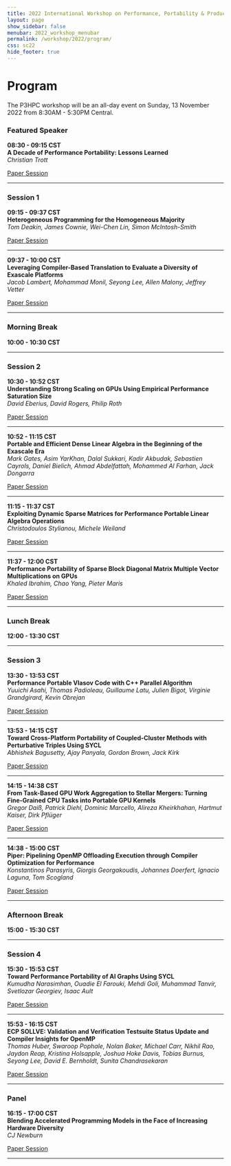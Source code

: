 ```yaml
---
title: 2022 International Workshop on Performance, Portability & Productivity in HPC
layout: page
show_sidebar: false
menubar: 2022_workshop_menubar
permalink: /workshop/2022/program/
css: sc22
hide_footer: true
---
```


# Program

The P3HPC workshop will be an all-day event on Sunday, 13 November 2022 from 8:30AM - 5:30PM Central.

### Featured Speaker

<p>
<b>08:30 - 09:15 CST</b><br />
<b>A Decade of Performance Portability: Lessons Learned</b><br />
<i>Christian Trott</i><br />
<div class="buttons">
<a class="button is-primary" href="" disabled>
<span class="icon is-small">
<i class="fas fa-file-alt"></i>
</span>
<span>Paper</span>
</a>
<a class="button is-primary" href="https://sc22.supercomputing.org/?post_type=page&p=3479&id=misc197&sess=sess428">
<span class="icon is-small">
<i class="fas fa-chalkboard-teacher"></i>
</span>
<span>Session</span>
</a>
</div>
</p>


<hr>

### Session 1

<p>
<b>09:15 - 09:37 CST</b><br />
<b>Heterogeneous Programming for the Homogeneous Majority</b><br />
<i>Tom Deakin, James Cownie, Wei-Chen Lin, Simon McIntosh-Smith</i><br />
<div class="buttons">
<a class="button is-primary" href="" disabled>
<span class="icon is-small">
<i class="fas fa-file-alt"></i>
</span>
<span>Paper</span>
</a>
<a class="button is-primary" href="https://sc22.supercomputing.org/?post_type=page&p=3479&id=ws_p3hpc105&sess=sess428">
<span class="icon is-small">
<i class="fas fa-chalkboard-teacher"></i>
</span>
<span>Session</span>
</a>
</div>
</p>


<hr>


<p>
<b>09:37 - 10:00 CST</b><br />
<b>Leveraging Compiler-Based Translation to Evaluate a Diversity of Exascale Platforms</b><br />
<i>Jacob Lambert, Mohammad Monil, Seyong Lee, Allen Malony, Jeffrey Vetter</i><br />
<div class="buttons">
<a class="button is-primary" href="" disabled>
<span class="icon is-small">
<i class="fas fa-file-alt"></i>
</span>
<span>Paper</span>
</a>
<a class="button is-primary" href="https://sc22.supercomputing.org/?post_type=page&p=3479&id=ws_p3hpc126&sess=sess428">
<span class="icon is-small">
<i class="fas fa-chalkboard-teacher"></i>
</span>
<span>Session</span>
</a>
</div>
</p>


<hr>

### Morning Break

**10:00 - 10:30 CST**

<hr>

### Session 2

<p>
<b>10:30 - 10:52 CST</b><br />
<b>Understanding Strong Scaling on GPUs Using Empirical Performance Saturation Size</b><br />
<i>David Eberius, David Rogers, Philip Roth</i><br />
<div class="buttons">
<a class="button is-primary" href="" disabled>
<span class="icon is-small">
<i class="fas fa-file-alt"></i>
</span>
<span>Paper</span>
</a>
<a class="button is-primary" href="https://sc22.supercomputing.org/?post_type=page&p=3479&id=ws_p3hpc121&sess=sess428">
<span class="icon is-small">
<i class="fas fa-chalkboard-teacher"></i>
</span>
<span>Session</span>
</a>
</div>
</p>


<hr>


<p>
<b>10:52 - 11:15 CST</b><br />
<b>Portable and Efficient Dense Linear Algebra in the Beginning of the Exascale Era</b><br />
<i>Mark Gates, Asim YarKhan, Dalal Sukkari, Kadir Akbudak, Sebastien Cayrols, Daniel Bielich, Ahmad Abdelfattah, Mohammed Al Farhan, Jack Dongarra</i><br />
<div class="buttons">
<a class="button is-primary" href="" disabled>
<span class="icon is-small">
<i class="fas fa-file-alt"></i>
</span>
<span>Paper</span>
</a>
<a class="button is-primary" href="https://sc22.supercomputing.org/?post_type=page&p=3479&id=ws_p3hpc116&sess=sess428">
<span class="icon is-small">
<i class="fas fa-chalkboard-teacher"></i>
</span>
<span>Session</span>
</a>
</div>
</p>


<hr>


<p>
<b>11:15 - 11:37 CST</b><br />
<b>Exploiting Dynamic Sparse Matrices for Performance Portable Linear Algebra Operations</b><br />
<i>Christodoulos Stylianou, Michele Weiland</i><br />
<div class="buttons">
<a class="button is-primary" href="" disabled>
<span class="icon is-small">
<i class="fas fa-file-alt"></i>
</span>
<span>Paper</span>
</a>
<a class="button is-primary" href="https://sc22.supercomputing.org/?post_type=page&p=3479&id=ws_p3hpc113&sess=sess428">
<span class="icon is-small">
<i class="fas fa-chalkboard-teacher"></i>
</span>
<span>Session</span>
</a>
</div>
</p>


<hr>


<p>
<b>11:37 - 12:00 CST</b><br />
<b>Performance Portability of Sparse Block Diagonal Matrix Multiple Vector Multiplications on GPUs</b><br />
<i>Khaled Ibrahim, Chao Yang, Pieter Maris</i><br />
<div class="buttons">
<a class="button is-primary" href="" disabled>
<span class="icon is-small">
<i class="fas fa-file-alt"></i>
</span>
<span>Paper</span>
</a>
<a class="button is-primary" href="https://sc22.supercomputing.org/?post_type=page&p=3479&id=ws_p3hpc109&sess=sess428">
<span class="icon is-small">
<i class="fas fa-chalkboard-teacher"></i>
</span>
<span>Session</span>
</a>
</div>
</p>


<hr>

### Lunch Break

**12:00 - 13:30 CST**

<hr>

### Session 3

<p>
<b>13:30 - 13:53 CST</b><br />
<b>Performance Portable Vlasov Code with C++ Parallel Algorithm</b><br />
<i>Yuuichi Asahi, Thomas Padioleau, Guillaume Latu, Julien Bigot, Virginie Grandgirard, Kevin Obrejan</i><br />
<div class="buttons">
<a class="button is-primary" href="" disabled>
<span class="icon is-small">
<i class="fas fa-file-alt"></i>
</span>
<span>Paper</span>
</a>
<a class="button is-primary" href="https://sc22.supercomputing.org/?post_type=page&p=3479&id=ws_p3hpc111&sess=sess428">
<span class="icon is-small">
<i class="fas fa-chalkboard-teacher"></i>
</span>
<span>Session</span>
</a>
</div>
</p>


<hr>


<p>
<b>13:53 - 14:15 CST</b><br />
<b>Toward Cross-Platform Portability of Coupled-Cluster Methods with Perturbative Triples Using SYCL</b><br />
<i>Abhishek Bagusetty, Ajay Panyala, Gordon Brown, Jack Kirk</i><br />
<div class="buttons">
<a class="button is-primary" href="" disabled>
<span class="icon is-small">
<i class="fas fa-file-alt"></i>
</span>
<span>Paper</span>
</a>
<a class="button is-primary" href="https://sc22.supercomputing.org/?post_type=page&p=3479&id=ws_p3hpc122&sess=sess428">
<span class="icon is-small">
<i class="fas fa-chalkboard-teacher"></i>
</span>
<span>Session</span>
</a>
</div>
</p>


<hr>


<p>
<b>14:15 - 14:38 CST</b><br />
<b>From Task-Based GPU Work Aggregation to Stellar Mergers: Turning Fine-Grained CPU Tasks into Portable GPU Kernels</b><br />
<i>Gregor Daiß, Patrick Diehl, Dominic Marcello, Alireza Kheirkhahan, Hartmut Kaiser, Dirk Pflüger</i><br />
<div class="buttons">
<a class="button is-primary" href="" disabled>
<span class="icon is-small">
<i class="fas fa-file-alt"></i>
</span>
<span>Paper</span>
</a>
<a class="button is-primary" href="https://sc22.supercomputing.org/?post_type=page&p=3479&id=ws_p3hpc115&sess=sess428">
<span class="icon is-small">
<i class="fas fa-chalkboard-teacher"></i>
</span>
<span>Session</span>
</a>
</div>
</p>


<hr>


<p>
<b>14:38 - 15:00 CST</b><br />
<b>Piper: Pipelining OpenMP Offloading Execution through Compiler Optimization for Performance</b><br />
<i>Konstantinos Parasyris, Giorgis Georgakoudis, Johannes Doerfert, Ignacio Laguna, Tom Scogland</i><br />
<div class="buttons">
<a class="button is-primary" href="" disabled>
<span class="icon is-small">
<i class="fas fa-file-alt"></i>
</span>
<span>Paper</span>
</a>
<a class="button is-primary" href="https://sc22.supercomputing.org/?post_type=page&p=3479&id=ws_p3hpc127&sess=sess428">
<span class="icon is-small">
<i class="fas fa-chalkboard-teacher"></i>
</span>
<span>Session</span>
</a>
</div>
</p>


<hr>

### Afternoon Break

**15:00 - 15:30 CST**

<hr>

### Session 4

<p>
<b>15:30 - 15:53 CST</b><br />
<b>Toward Performance Portability of AI Graphs Using SYCL</b><br />
<i>Kumudha Narasimhan, Ouadie El Farouki, Mehdi Goli, Muhammad Tanvir, Svetlozar Georgiev, Isaac Ault</i><br />
<div class="buttons">
<a class="button is-primary" href="" disabled>
<span class="icon is-small">
<i class="fas fa-file-alt"></i>
</span>
<span>Paper</span>
</a>
<a class="button is-primary" href="https://sc22.supercomputing.org/?post_type=page&p=3479&id=ws_p3hpc114&sess=sess428">
<span class="icon is-small">
<i class="fas fa-chalkboard-teacher"></i>
</span>
<span>Session</span>
</a>
</div>
</p>


<hr>


<p>
<b>15:53 - 16:15 CST</b><br />
<b>ECP SOLLVE: Validation and Verification Testsuite Status Update and Compiler Insights for OpenMP</b><br />
<i>Thomas Huber, Swaroop Pophale, Nolan Baker, Michael Carr, Nikhil Rao, Jaydon Reap, Kristina Holsapple, Joshua Hoke Davis, Tobias Burnus, Seyong Lee, David E. Bernholdt, Sunita Chandrasekaran</i><br />
<div class="buttons">
<a class="button is-primary" href="" disabled>
<span class="icon is-small">
<i class="fas fa-file-alt"></i>
</span>
<span>Paper</span>
</a>
<a class="button is-primary" href="https://sc22.supercomputing.org/?post_type=page&p=3479&id=ws_p3hpc106&sess=sess428">
<span class="icon is-small">
<i class="fas fa-chalkboard-teacher"></i>
</span>
<span>Session</span>
</a>
</div>
</p>


<hr>

### Panel

<p>
<b>16:15 - 17:00 CST</b><br />
<b>Blending Accelerated Programming Models in the Face of Increasing Hardware Diversity</b><br />
<i>CJ Newburn</i><br />
<div class="buttons">
<a class="button is-primary" href="" disabled>
<span class="icon is-small">
<i class="fas fa-file-alt"></i>
</span>
<span>Paper</span>
</a>
<a class="button is-primary" href="https://sc22.supercomputing.org/?post_type=page&p=3479&id=miscp111&sess=sess428">
<span class="icon is-small">
<i class="fas fa-chalkboard-teacher"></i>
</span>
<span>Session</span>
</a>
</div>
</p>


<hr>


